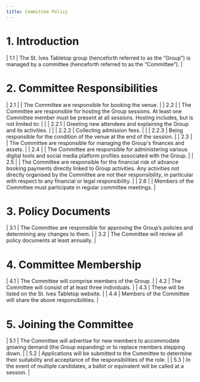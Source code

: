```yaml
---
title: Committee Policy
---
```


# 1. Introduction

| 1.1 | The St. Ives Tabletop group (henceforth referred to as the “Group”) is managed by a committee (henceforth referred to as the “Committee”). |

# 2. Committee Responsibilities

| 2.1 |       | The Committee are responsible for booking the venue.                                                                                                                                                                                                                             |
| 2.2 |       | The Committee are responsible for hosting the Group sessions.  At least one Committee member must be present at all sessions.  Hosting includes, but is not limited to:                                                                                                          |
|     | 2.2.1 | Greeting new attendees and explaining the Group and its activities.                                                                                                                                                                                                              |
|     | 2.2.2 | Collecting admission fees.                                                                                                                                                                                                                                                       |
|     | 2.2.3 | Being responsible for the condition of the venue at the end of the session.                                                                                                                                                                                                      |
| 2.3 |       | The Committee are responsible for managing the Group's finances and assets.                                                                                                                                                                                                      |
| 2.4 |       | The Committee are responsible for administering various digital tools and social media platform profiles associated with the Group.                                                                                                                                              |
| 2.5 |       | The Committee are responsible for the financial risk of advance booking payments directly linked to Group activities.  Any activities not directly organised by the Committee are not their responsibility, in particular with respect to any financial or legal responsibility. |
| 2.6 |       | Members of the Committee must participate in regular committee meetings.                                                                                                                                                                                                         |

# 3. Policy Documents

| 3.1 | The Committee are responsible for approving the Group’s policies and determining any changes to them. |
| 3.2 | The Committee will review all policy documents at least annually.                                     |

# 4. Committee Membership

| 4.1 | The Committee will comprise members of the Group.               |
| 4.2 | The Committee will consist of at least three individuals.       |
| 4.3 | These will be listed on the St. Ives Tabletop website.          |
| 4.4 | Members of the Committee will share the above responsibilities. |

# 5. Joining the Committee

| 5.1 | The Committee will advertise for new members to accommodate growing demand (the Group expanding) or to replace members stepping down. |
| 5.2 | Applications will be submitted to the Committee to determine their suitability and acceptance of the responsibilities of the role.    |
| 5.3 | In the event of multiple candidates, a ballot or equivalent will be called at a session.                                              |
